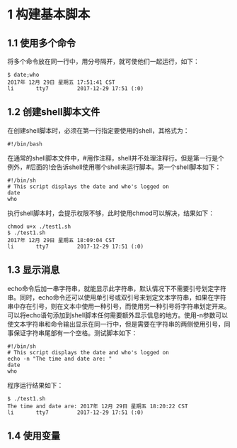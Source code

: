 # 1 构建基本脚本
## 1.1 使用多个命令
将多个命令放在同一行中，用分号隔开，就可使他们一起运行，如下：
```
$ date;who
2017年 12月 29日 星期五 17:51:41 CST
li       tty7         2017-12-29 17:51 (:0)
```
## 1.2 创建shell脚本文件
在创建shell脚本时，必须在第一行指定要使用的shell，其格式为：
```
#!/bin/bash
```
在通常的shell脚本文件中，#用作注释，shell并不处理注释行。但是第一行是个例外，#后面的!会告诉shell使用哪个shell来运行脚本。第一个shell脚本如下：
```
#!/bin/sh
# This script displays the date and who's logged on
date
who
```
执行shell脚本时，会提示权限不够，此时使用chmod可以解决，结果如下：
```
chmod u+x ./test1.sh
$ ./test1.sh
2017年 12月 29日 星期五 18:09:04 CST
li       tty7         2017-12-29 17:51 (:0)
```
## 1.3 显示消息
echo命令后加一串字符串，就能显示此字符串，默认情况下不需要引号划定字符串。同时，echo命令还可以使用单引号或双引号来划定文本字符串，如果在字符串中存在引号，则在文本中使用一种引号，而使用另一种引号将字符串划定开来。可以将echo语句添加到shell脚本任何需要额外显示信息的地方。使用-n参数可以使文本字符串和命令输出显示在同一行中，但是需要在字符串的两侧使用引号，同事保证字符串尾部有一个空格。测试脚本如下：
```
#!/bin/sh
# This script displays the date and who's logged on
echo -n "The time and date are: "
date
who
```
程序运行结果如下：
```
$ ./test1.sh
The time and date are: 2017年 12月 29日 星期五 18:20:22 CST
li       tty7         2017-12-29 17:51 (:0)
```
## 1.4 使用变量
